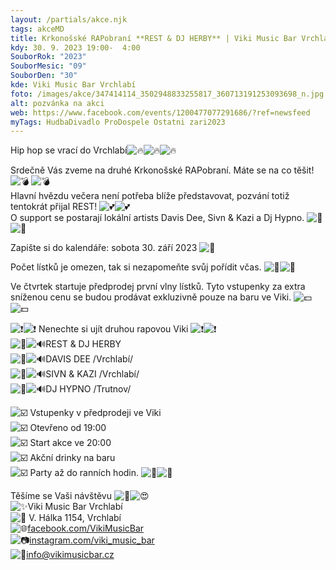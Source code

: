 ```yaml
---
layout: /partials/akce.njk
tags: akceMD
title: Krkonošské RAPobraní **REST & DJ HERBY** | Viki Music Bar Vrchlabí
kdy: 30. 9. 2023 19:00-  4:00
SouborRok: "2023"
SouborMesic: "09"
SouborDen: "30"
kde: Viki Music Bar Vrchlabí
foto: /images/akce/347414114_3502948833255817_360713191253093698_n.jpg
alt: pozvánka na akci
web: https://www.facebook.com/events/1200477077291686/?ref=newsfeed
myTags: HudbaDivadlo ProDospele Ostatni zari2023
---
```

<!--StartFragment-->

Hip hop se vrací do Vrchlabí![🔥](https://static.xx.fbcdn.net/images/emoji.php/v9/t50/1/16/1f525.png)![🔥](https://static.xx.fbcdn.net/images/emoji.php/v9/t50/1/16/1f525.png)![🔥](https://static.xx.fbcdn.net/images/emoji.php/v9/t50/1/16/1f525.png)

Srdečně Vás zveme na druhé Krkonošské RAPobraní. Máte se na co těšit! ![💣](https://static.xx.fbcdn.net/images/emoji.php/v9/t3e/1/16/1f4a3.png) ![💣](https://static.xx.fbcdn.net/images/emoji.php/v9/t3e/1/16/1f4a3.png)\
Hlavní hvězdu večera není potřeba blíže představovat, pozvání totiž tentokrát přijal REST! ![💕](https://static.xx.fbcdn.net/images/emoji.php/v9/t68/1/16/1f495.png)![💕](https://static.xx.fbcdn.net/images/emoji.php/v9/t68/1/16/1f495.png)\
O support se postarají lokální artists Davis Dee, Sivn & Kazi a Dj Hypno. ![🥳](https://static.xx.fbcdn.net/images/emoji.php/v9/t6d/1/16/1f973.png)![🥳](https://static.xx.fbcdn.net/images/emoji.php/v9/t6d/1/16/1f973.png)

Zapište si do kalendáře: sobota 30. září 2023 ![📅](https://static.xx.fbcdn.net/images/emoji.php/v9/t7e/1/16/1f4c5.png)

Počet lístků je omezen, tak si nezapomeňte svůj pořídit včas. ![🎫](https://static.xx.fbcdn.net/images/emoji.php/v9/tac/1/16/1f3ab.png)![🎫](https://static.xx.fbcdn.net/images/emoji.php/v9/tac/1/16/1f3ab.png)

Ve čtvrtek startuje předprodej první vlny lístků. Tyto vstupenky za extra sníženou cenu se budou prodávat exkluzivně pouze na baru ve Viki. ![💵](https://static.xx.fbcdn.net/images/emoji.php/v9/tdf/1/16/1f4b5.png)![💵](https://static.xx.fbcdn.net/images/emoji.php/v9/tdf/1/16/1f4b5.png)

![❗](https://static.xx.fbcdn.net/images/emoji.php/v9/t50/1/16/2757.png)![❗](https://static.xx.fbcdn.net/images/emoji.php/v9/t50/1/16/2757.png) Nenechte si ujít druhou rapovou Viki ![❗](https://static.xx.fbcdn.net/images/emoji.php/v9/t50/1/16/2757.png)![❗](https://static.xx.fbcdn.net/images/emoji.php/v9/t50/1/16/2757.png)\
![🎤](https://static.xx.fbcdn.net/images/emoji.php/v9/t7e/1/16/1f3a4.png)![🔊](https://static.xx.fbcdn.net/images/emoji.php/v9/t3e/1/16/1f50a.png)REST & DJ HERBY\
![🎤](https://static.xx.fbcdn.net/images/emoji.php/v9/t7e/1/16/1f3a4.png)![🔊](https://static.xx.fbcdn.net/images/emoji.php/v9/t3e/1/16/1f50a.png)DAVIS DEE /Vrchlabí/\
![🎤](https://static.xx.fbcdn.net/images/emoji.php/v9/t7e/1/16/1f3a4.png)![🔊](https://static.xx.fbcdn.net/images/emoji.php/v9/t3e/1/16/1f50a.png)SIVN & KAZI /Vrchlabí/\
![🎤](https://static.xx.fbcdn.net/images/emoji.php/v9/t7e/1/16/1f3a4.png)![🔊](https://static.xx.fbcdn.net/images/emoji.php/v9/t3e/1/16/1f50a.png)DJ HYPNO /Trutnov/

![☑️](https://static.xx.fbcdn.net/images/emoji.php/v9/t8d/1/16/2611.png) Vstupenky v předprodeji ve Viki\
![☑️](https://static.xx.fbcdn.net/images/emoji.php/v9/t8d/1/16/2611.png) Otevřeno od 19:00\
![☑️](https://static.xx.fbcdn.net/images/emoji.php/v9/t8d/1/16/2611.png) Start akce ve 20:00\
![☑️](https://static.xx.fbcdn.net/images/emoji.php/v9/t8d/1/16/2611.png) Akční drinky na baru\
![☑️](https://static.xx.fbcdn.net/images/emoji.php/v9/t8d/1/16/2611.png) Party až do ranních hodin. ![💃](https://static.xx.fbcdn.net/images/emoji.php/v9/tc7/1/16/1f483.png)![💃](https://static.xx.fbcdn.net/images/emoji.php/v9/tc7/1/16/1f483.png)

Těšíme se Vaši návštěvu ![🤩](https://static.xx.fbcdn.net/images/emoji.php/v9/t58/1/16/1f929.png)![😍](https://static.xx.fbcdn.net/images/emoji.php/v9/t2/1/16/1f60d.png)\
![✨](https://static.xx.fbcdn.net/images/emoji.php/v9/tf4/1/16/2728.png)Viki Music Bar Vrchlabí\
![📩](https://static.xx.fbcdn.net/images/emoji.php/v9/tc0/1/16/1f4e9.png) V. Hálka 1154, Vrchlabí\
![🌐](https://static.xx.fbcdn.net/images/emoji.php/v9/taa/1/16/1f310.png)[facebook.com/VikiMusicBar](https://www.facebook.com/VikiMusicBar?__cft__[0]=AZVHOcUjp4Y55AfctkiaAdFieN1IeZLseg8JmNk7bJ5NzSLJL1tTv7AuJQbaoj_hIb4Lq9jTHMG6z7iXRS9Df5AP_dS8DHOwh3UM86KqVozokjKCxDRxGe9mjzdxmCN--jc&__tn__=q)\
![📷](https://static.xx.fbcdn.net/images/emoji.php/v9/t5d/1/16/1f4f7.png)[instagram.com/viki_music_bar](https://instagram.com/viki_music_bar?fbclid=IwAR21cMb83D9N5HmDJV2K4HJ88fb3yG7zGmNRanUpNSwFiBXnwIyPPncHatA)\
![📧](https://static.xx.fbcdn.net/images/emoji.php/v9/tbe/1/16/1f4e7.png)info@vikimusicbar.cz

<!--EndFragment-->